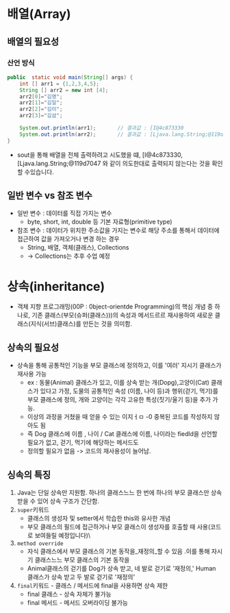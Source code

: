 # 배열(Array)
## 배열의 필요성
### 산언 방식
```java
public  static void main(String[] args) {
    int [] arr1 = {1,2,3,4,5};
    String [] arr2 = new int [4];
    arr2[0]="김영";
    arr2[1]="김일";
    arr2[2]="김이";
    arr2[3]="김삼";

    System.out.println(arr1);       // 결과값 : [I@4c873330
    System.out.println(arr2);       // 결과값 : [Ljava.lang.String;@119d7047
}
```
- sout을 통해 배열을 전체 출력하려고 시도했을 떄, [I@4c873330, [Ljava.lang.String;@119d7047
와 같이 의도한대로 출력되지 않는다는 것을 확인할 수있습니다.


## 일반 변수 vs 참조 변수
- 일반 변수 : 데이터를 직접 가지는 변수
  - byte, short, int, double 등 기본 자료형(primitive type)
- 참조 변수 : 데이터가 위치한 주소값을 가지는 변수로 해당 주소를 통해서 데이터에 접근하여 값을 가져오거나 변경
    하는 경우
  - String, 배열, 객체(클래스), Collections
  - -> Collections는 추후 수업 예정

# 상속(inheritance)
- 객체 지향 프로그래밍(00P : 0bject-orientde Programming)의 핵심 개념 중 하나로, 기존 클래스(부모(슈퍼(클래스)))의
속성과 메서드르르 재샤용하여 새로운 클래스(지식(서브)클래스)를 만든는 것을 의미함.

## 상속의 필요성
- 상속을 통해 공통적인 기능을 부모 클래스에 정의하고, 이를 '여러' 지시기 클래스가 재사용 가능
  - ex : 동물(Animal) 클래스가 있고, 이를 상속 받는 개(Dopg),고양이(Cat) 클래스가 있다고 가정, 도물의 공통적인 속성
    (이름, 나이 등)과 행위(걷기, 먹기)를 부모 클래스에 정의, 개와 고양이는 각각 고유한 특성(짓기/울기 등)을 추가 가능.
  - 이상의 과정을 거쳤을 때 얻을 수 있는 이지ㅓㅁ -0 중복된 코드를 작성하지 않아도 됨
  - 즉 Dog 클래스에 이름 , 나이 / Cat 클래스에 이름, 나이라는 fiedld을 선언할 필요가 없고, 걷기, 먹기에 해당하는 메서드도
  - 정의할 필요가 없음 -> 코드의 재사용성이 늘어남.

## 싱속의 특징
1. Java는 단일 상속만 지원함. 하나의 클래스느느 한 번에 하나의 부모 클래스만 상속 받을 수 있어 상속 구조가 간단함.
2. `super`키워드
   - 클래스의 생성자 및 setter에서 학습한 this와 유사한 개념
   - 부모 클래스의 필드에 접근하거나 부모 클래스이 생성자를 호출할 때 사용(코드로 보여들릴 예정입니다)\
3. `method override`
   - 자식 클래스에서 부모 클래스의 기본 동작을_재정의_할 수 있음 .이를 통해 자시기 클래스느느 부모 클래스의 기본 동작을
   - Animal클래스의 걷기를 Dog가 상속 받고, 네 발로 걷기로 '재정의,' Human 클래스가 상속 받고 두 발로 걷기로 '재정의'
4. `final`키워드 - 클래스 / 메서드에 final을 사용하면 상속 제한
   - final 클래스 - 상속 자체가 불가능
   - final 메서드 - 메서드 오버라이딩 불가능
